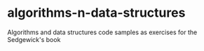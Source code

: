 # algorithms-n-data-structures
Algorithms and data structures code samples as exercises for the Sedgewick's book
